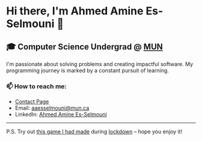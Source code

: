 # Hi there, I'm Ahmed Amine Es-Selmouni 👋

## 🎓 Computer Science Undergrad @ [MUN](https://www.mun.ca)

I'm passionate about solving problems and creating impactful software. My programming journey is marked by a constant pursuit of learning.

### 📫 How to reach me:
- [Contact Page](https://ahamsel.github.io/portfolio/pages/contact)
- Email: [aaesselmouni@mun.ca](mailto:aaesselmouni@mun.ca)
- LinkedIn: [Ahmed Amine Es-Selmouni](https://www.linkedin.com/in/aaesselmouni)

---

P.S. Try out [this game I had made](https://aaess.itch.io/game-without-art) during [lockdown](https://github.com/ahamSel/Lockdown) – hope you enjoy it!
